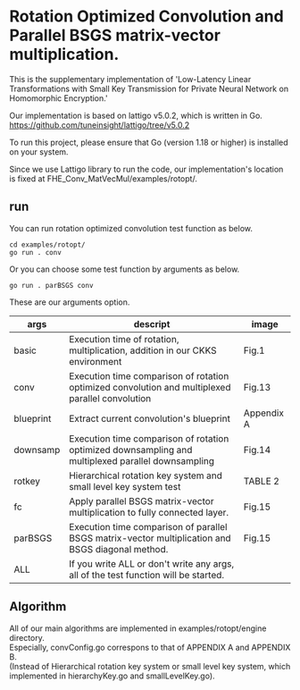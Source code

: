 # Rotation Optimized Convolution and Parallel BSGS matrix-vector multiplication.       
This is the supplementary implementation of 'Low-Latency Linear Transformations with Small Key Transmission for Private Neural Network on Homomorphic Encryption.'       

Our implementation is based on lattigo v5.0.2, which is written in Go.             
https://github.com/tuneinsight/lattigo/tree/v5.0.2

To run this project, please ensure that Go (version 1.18 or higher) is installed on your system.

Since we use Lattigo library to run the code, our implementation's location is fixed at FHE_Conv_MatVecMul/examples/rotopt/.    

## run
You can run rotation optimized convolution test function as below.     
```   
cd examples/rotopt/   
go run . conv      
```    

Or you can choose some test function by arguments as below.     
```
go run . parBSGS conv          
```

These are our arguments option. 

|args|descript|image
|------|---|---|
|basic|Execution time of rotation, multiplication, addition in our CKKS environment|Fig.1|
|conv|Execution time comparison of rotation optimized convolution and multiplexed parallel convolution|Fig.13|
|blueprint|Extract current convolution's blueprint|Appendix A|
|downsamp|Execution time comparison of rotation optimized downsampling and multiplexed parallel downsampling|Fig.14|
|rotkey|Hierarchical rotation key system and small level key system test|TABLE 2|
|fc|Apply parallel BSGS matrix-vector multiplication to fully connected layer.|Fig.15|
|parBSGS|Execution time comparison of parallel BSGS matrix-vector multiplication and BSGS diagonal method. |Fig.15|
|ALL|If you write ALL or don't write any args, all of the test function will be started.||

## Algorithm    
All of our main algorithms are implemented in examples/rotopt/engine directory.      
Especially, convConfig.go correspons to that of APPENDIX A and APPENDIX B.       
(Instead of Hierarchical rotation key system or small level key system, which implemented in hierarchyKey.go and smallLevelKey.go).       
